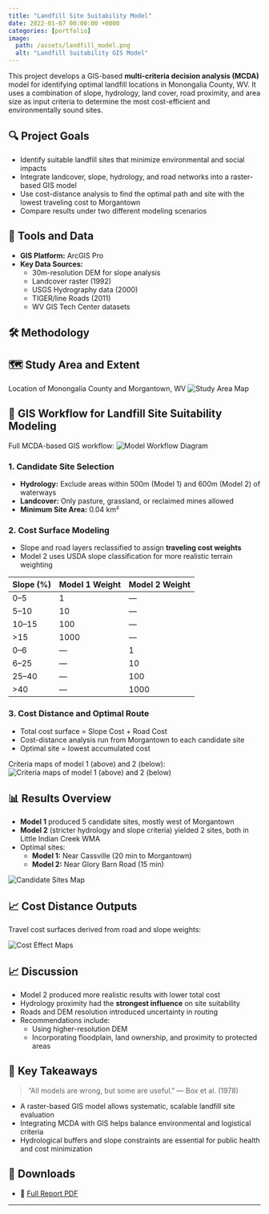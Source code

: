 ```yaml
---
title: "Landfill Site Suitability Model"
date: 2022-01-07 00:00:00 +0000
categories: [portfolio]
image:
  path: /assets/landfill_model.png
  alt: "Landfill Suitability GIS Model"
---
```


This project develops a GIS-based **multi-criteria decision analysis (MCDA)** model for identifying optimal landfill locations in Monongalia County, WV. It uses a combination of slope, hydrology, land cover, road proximity, and area size as input criteria to determine the most cost-efficient and environmentally sound sites.

## 🔍 Project Goals

- Identify suitable landfill sites that minimize environmental and social impacts
- Integrate landcover, slope, hydrology, and road networks into a raster-based GIS model
- Use cost-distance analysis to find the optimal path and site with the lowest traveling cost to Morgantown
- Compare results under two different modeling scenarios

## 🧩 Tools and Data

- **GIS Platform:** ArcGIS Pro
- **Key Data Sources:**
  - 30m-resolution DEM for slope analysis
  - Landcover raster (1992)
  - USGS Hydrography data (2000)
  - TIGER/line Roads (2011)
  - WV GIS Tech Center datasets

## 🛠 Methodology

## 🗺 Study Area and Extent
Location of Monongalia County and Morgantown, WV
![Study Area Map](/assets/MapExtent.JPG)


## 🔁 GIS Workflow for Landfill Site Suitability Modeling

Full MCDA-based GIS workflow:
![Model Workflow Diagram](/assets/Workflow.JPG)

### 1. Candidate Site Selection
- **Hydrology:** Exclude areas within 500m (Model 1) and 600m (Model 2) of waterways
- **Landcover:** Only pasture, grassland, or reclaimed mines allowed
- **Minimum Site Area:** 0.04 km²

### 2. Cost Surface Modeling
- Slope and road layers reclassified to assign **traveling cost weights**
- Model 2 uses USDA slope classification for more realistic terrain weighting

| Slope (%) | Model 1 Weight | Model 2 Weight |
|-----------|----------------|----------------|
| 0–5       | 1              | —              |
| 5–10      | 10             | —              |
| 10–15     | 100            | —              |
| >15       | 1000           | —              |
| 0–6       | —              | 1              |
| 6–25      | —              | 10             |
| 25–40     | —              | 100            |
| >40       | —              | 1000           |

### 3. Cost Distance and Optimal Route
- Total cost surface = Slope Cost + Road Cost
- Cost-distance analysis run from Morgantown to each candidate site
- Optimal site = lowest accumulated cost
  
Criteria maps of model 1 (above) and 2 (below):
![Criteria maps of model 1 (above) and 2 (below)](/assets/landfill_model.png)

## 📊 Results Overview

- **Model 1** produced 5 candidate sites, mostly west of Morgantown
- **Model 2** (stricter hydrology and slope criteria) yielded 2 sites, both in Little Indian Creek WMA
- Optimal sites:
  - **Model 1:** Near Cassville (20 min to Morgantown)
  - **Model 2:** Near Glory Barn Road (15 min)

![Candidate Sites Map](/assets/result.JPG)

## 📈 Cost Distance Outputs

Travel cost surfaces derived from road and slope weights:

![Cost Effect Maps](/assets/costeffect.JPG)

## 📈 Discussion

- Model 2 produced more realistic results with lower total cost
- Hydrology proximity had the **strongest influence** on site suitability
- Roads and DEM resolution introduced uncertainty in routing
- Recommendations include:
  - Using higher-resolution DEM
  - Incorporating floodplain, land ownership, and proximity to protected areas

## 🧠 Key Takeaways

> “All models are wrong, but some are useful.” — Box et al. (1978)

- A raster-based GIS model allows systematic, scalable landfill site evaluation
- Integrating MCDA with GIS helps balance environmental and logistical criteria
- Hydrological buffers and slope constraints are essential for public health and cost minimization

## 📂 Downloads

- 📄 [Full Report PDF](/assets/Landfill_Site_Suitability_Model.pdf)

---
